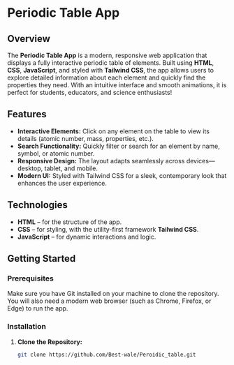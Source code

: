 # Periodic Table App

## Overview

The **Periodic Table App** is a modern, responsive web application that displays a fully interactive periodic table of elements. Built using **HTML**, **CSS**, **JavaScript**, and styled with **Tailwind CSS**, the app allows users to explore detailed information about each element and quickly find the properties they need. With an intuitive interface and smooth animations, it is perfect for students, educators, and science enthusiasts!

## Features

- **Interactive Elements:** Click on any element on the table to view its details (atomic number, mass, properties, etc.).
- **Search Functionality:** Quickly filter or search for an element by name, symbol, or atomic number.
- **Responsive Design:** The layout adapts seamlessly across devices—desktop, tablet, and mobile.
- **Modern UI:** Styled with Tailwind CSS for a sleek, contemporary look that enhances the user experience.

## Technologies

- **HTML** – for the structure of the app.
- **CSS** – for styling, with the utility-first framework **Tailwind CSS**.
- **JavaScript** – for dynamic interactions and logic.

## Getting Started

### Prerequisites

Make sure you have Git installed on your machine to clone the repository. You will also need a modern web browser (such as Chrome, Firefox, or Edge) to run the app.

### Installation

1. **Clone the Repository:**

   ```bash
   git clone https://github.com/Best-wale/Peroidic_table.git
